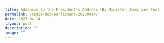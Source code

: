 ```yaml
---
title: Addendum to the President's Address (By Minister Josephine Teo)
permalink: /media-hub/parliament/20230414/
date: 2023-04-14
layout: post
description: ""
image: ""
---
```

